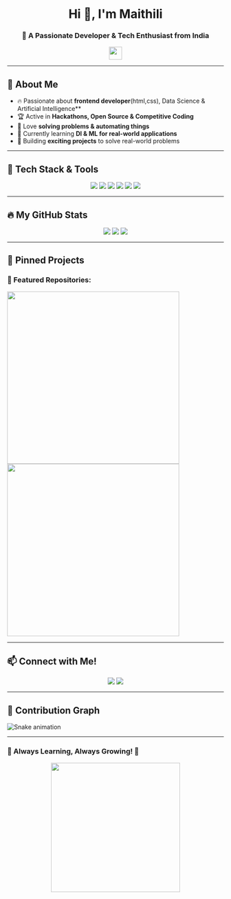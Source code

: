 <h1 align="center">Hi 👋, I'm Maithili</h1> 
<h3 align="center">🚀 A Passionate Developer & Tech Enthusiast from India</h3>  
     
<p align="center">    
  <img src="https://media.giphy.com/media/hvRJCLFzcasrR4ia7z/giphy.gif" width="30">  
</p>

---

## 🌟 About Me
- 🔥 Passionate about **frontend developer**(html,css), Data Science & Artificial Intelligence**
- 🏆 Active in **Hackathons, Open Source & Competitive Coding**
- 🧠 Love **solving problems & automating things**
- 🚀 Currently learning **Dl & ML for real-world applications**
- 🌱 Building **exciting projects** to solve real-world problems

---

## 🚀 Tech Stack & Tools

<p align="center">
  <img src="https://img.shields.io/badge/Python-3776AB?style=for-the-badge&logo=python&logoColor=white">
  <img src="https://img.shields.io/badge/ai-ED8B00?style=for-the-badge&logo=ai&logoColor=white">
    <img src="https://img.shields.io/badge/data analysis-ED8B00?style=for-the-badge&logo=data analysis&logoColor=black">
  <img src="https://img.shields.io/badge/C-00599C?style=for-the-badge&logo=cplusplus&logoColor=white">
  <img src="https://img.shields.io/badge/ml-339933?style=for-the-badge&logo=node.ml&logoColor=white">
  <img src="https://img.shields.io/badge/OS-FCC624?style=for-the-badge&logo=OS&logoColor=black">
</p>

---

## 🔥 My GitHub Stats

<p align="center">
  <img src="https://github-readme-stats.vercel.app/api?username=lokhandemm&show_icons=true&theme=radical&card_width=450">
  <img src="https://github-readme-streak-stats.herokuapp.com/?user=lokhandemm&theme=radical&card_width=450">
  <img src="https://github-readme-stats.vercel.app/api/top-langs/?username=lokhandemm&layout=compact&theme=radical">
</p>

---

## 📌 Pinned Projects

### 🚀 Featured Repositories:
<a href="https://github.com/lokhandemm/expense-calculator">
  <img src="https://github-readme-stats.vercel.app/api/pin/?username=lokhandemm&repo=expense-calculator&theme=radical" width="400"/>
</a>
<a href="https://github.com/lokhandemm/bmi-calculator">
  <img src="https://github-readme-stats.vercel.app/api/pin/?username=lokhandemm&repo=bmi-calculator&theme=radical" width="400"/>
</a>

---

## 📫 Connect with Me!

<p align="center">
  <a href="mailto:maithili.lok25@gmail.com"><img src="https://img.shields.io/badge/Gmail-D14836?style=for-the-badge&logo=gmail&logoColor=white"></a>
  <a href="https://in.linkedin.com/in/maithili-lokhande-4600822a3/"><img src="https://img.shields.io/badge/LinkedIn-0077B5?style=for-the-badge&logo=linkedin&logoColor=white"></a>
</p>

---

## 🐍 Contribution Graph

![Snake animation](https://github.com/lokhandemm/lokhandemm/blob/output/github-contribution-grid-snake.svg)

---

### 🎯 Always Learning, Always Growing! 🚀
<p align="center">
  <img src="https://media.giphy.com/media/2IudUHdI075HL02Pkk/giphy.gif" width="300">
</p>

